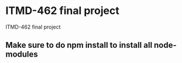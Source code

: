 # ITMD-462 final project
 ITMD-462 final project

## Make sure to do npm install to install all node-modules
